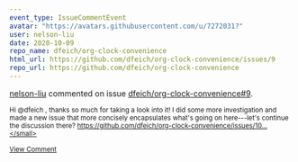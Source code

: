 ```yaml
---
event_type: IssueCommentEvent
avatar: "https://avatars.githubusercontent.com/u/7272031?"
user: nelson-liu
date: 2020-10-09
repo_name: dfeich/org-clock-convenience
html_url: https://github.com/dfeich/org-clock-convenience/issues/9
repo_url: https://github.com/dfeich/org-clock-convenience
---
```


<a href='https://github.com/nelson-liu' target='_blank'>nelson-liu</a> commented on issue <a href='https://github.com/dfeich/org-clock-convenience/issues/9' target='_blank'>dfeich/org-clock-convenience#9</a>.

<small>Hi @dfeich , thanks so much for taking a look into it! I did some more investigation and made a new issue that more concisely encapsulates what's going on here---let's continue the discussion there? https://github.com/dfeich/org-clock-convenience/issues/10...</small>

<a href='https://github.com/dfeich/org-clock-convenience/issues/9' target='_blank'>View Comment</a>